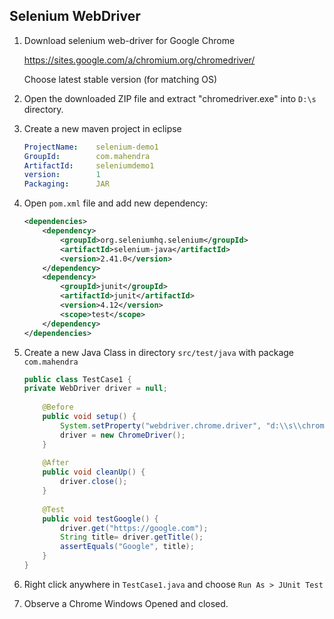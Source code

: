 ## Selenium WebDriver

1.  Download selenium web-driver for Google Chrome

    https://sites.google.com/a/chromium.org/chromedriver/

    Choose latest stable version (for matching OS)

2.  Open the downloaded ZIP file and extract "chromedriver.exe" into `D:\s` directory.

3.  Create a new maven project in eclipse

    ```yaml
    ProjectName:    selenium-demo1
    GroupId:        com.mahendra
    ArtifactId:     seleniumdemo1
    version:        1
    Packaging:      JAR
    ```

4.  Open `pom.xml` file and add new dependency:

    ```xml
    <dependencies>
        <dependency>
            <groupId>org.seleniumhq.selenium</groupId>
            <artifactId>selenium-java</artifactId>
            <version>2.41.0</version>
        </dependency>
        <dependency>
            <groupId>junit</groupId>
            <artifactId>junit</artifactId>
            <version>4.12</version>
            <scope>test</scope>
        </dependency>
    </dependencies>
    ```

5.  Create a new Java Class in directory `src/test/java` with package `com.mahendra`

    ```java
    public class TestCase1 {
    private WebDriver driver = null;
        
        @Before
        public void setup() {
            System.setProperty("webdriver.chrome.driver", "d:\\s\\chromedriver.exe");
            driver = new ChromeDriver();
        }
        
        @After
        public void cleanUp() {
            driver.close();
        }
        
        @Test
        public void testGoogle() {
            driver.get("https://google.com");
            String title= driver.getTitle();
            assertEquals("Google", title);
        }
    }
    ```
6.  Right click anywhere in `TestCase1.java` and choose `Run As > JUnit Test`

7.  Observe a Chrome Windows Opened and closed.